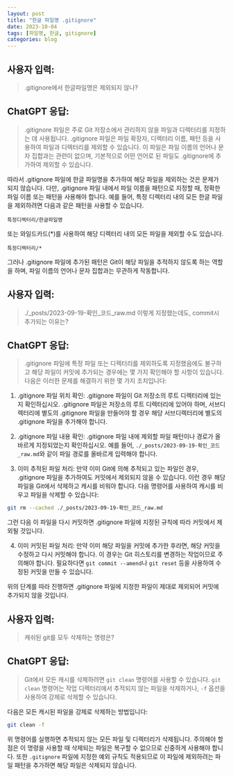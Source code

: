 ```yaml
---
layout: post
title: "한글 파일명 .gitignore"
date: 2023-10-04
tags: [파일명, 한글, gitignore]
categories: blog
---
```


## 사용자 입력:
> .gitignore에서 한글파일명은 제외되지 않나?

## ChatGPT 응답:
> .gitignore 파일은 주로 Git 저장소에서 관리하지 않을 파일과 디렉터리를 지정하는 데 사용됩니다. .gitignore 파일은 파일 확장자, 디렉터리 이름, 패턴 등을 사용하여 파일과 디렉터리를 제외할 수 있습니다. 이 파일은 파일 이름의 언어나 문자 집합과는 관련이 없으며, 기본적으로 어떤 언어로 된 파일도 .gitignore에 추가하여 제외할 수 있습니다.

따라서 .gitignore 파일에 한글 파일명을 추가하여 해당 파일을 제외하는 것은 문제가 되지 않습니다. 다만, .gitignore 파일 내에서 파일 이름을 패턴으로 지정할 때, 정확한 파일 이름 또는 패턴을 사용해야 합니다. 예를 들어, 특정 디렉터리 내의 모든 한글 파일을 제외하려면 다음과 같은 패턴을 사용할 수 있습니다.

```
특정디렉터리/한글파일명
```

또는 와일드카드(*)를 사용하여 해당 디렉터리 내의 모든 파일을 제외할 수도 있습니다.

```
특정디렉터리/*
```

그러나 .gitignore 파일에 추가된 패턴은 Git이 해당 파일을 추적하지 않도록 하는 역할을 하며, 파일 이름의 언어나 문자 집합과는 무관하게 작동합니다.

## 사용자 입력:
> ./_posts/2023-09-19-확인_코드_raw.md 이렇게 지정했는데도, commit시 추가되는 이유는?

## ChatGPT 응답:
> .gitignore 파일에 특정 파일 또는 디렉터리를 제외하도록 지정했음에도 불구하고 해당 파일이 커밋에 추가되는 경우에는 몇 가지 확인해야 할 사항이 있습니다. 다음은 이러한 문제를 해결하기 위한 몇 가지 조치입니다:

1. .gitignore 파일 위치 확인: .gitignore 파일이 Git 저장소의 루트 디렉터리에 있는지 확인하십시오. .gitignore 파일은 저장소의 루트 디렉터리에 있어야 하며, 서브디렉터리에 별도의 .gitignore 파일을 만들어야 할 경우 해당 서브디렉터리에 별도의 .gitignore 파일을 추가해야 합니다.

2. .gitignore 파일 내용 확인: .gitignore 파일 내에 제외할 파일 패턴이나 경로가 올바르게 지정되었는지 확인하십시오. 예를 들어, `./_posts/2023-09-19-확인_코드_raw.md`와 같이 파일 경로를 올바르게 입력해야 합니다.

3. 이미 추적된 파일 처리: 만약 이미 Git에 의해 추적되고 있는 파일인 경우, .gitignore 파일을 추가하여도 커밋에서 제외되지 않을 수 있습니다. 이런 경우 해당 파일을 Git에서 삭제하고 캐시를 비워야 합니다. 다음 명령어를 사용하여 캐시를 비우고 파일을 삭제할 수 있습니다:

```bash
git rm --cached ./_posts/2023-09-19-확인_코드_raw.md
```

그런 다음 이 파일을 다시 커밋하면 .gitignore 파일에 지정된 규칙에 따라 커밋에서 제외될 것입니다.

4. 이미 커밋된 파일 처리: 만약 이미 해당 파일을 커밋에 추가한 후라면, 해당 커밋을 수정하고 다시 커밋해야 합니다. 이 경우는 Git 히스토리를 변경하는 작업이므로 주의해야 합니다. 필요하다면 `git commit --amend`나 `git reset` 등을 사용하여 수정된 커밋을 만들 수 있습니다.

위의 단계를 따라 진행하면 .gitignore 파일에 지정한 파일이 제대로 제외되어 커밋에 추가되지 않을 것입니다.

## 사용자 입력:
> 캐쉬된 git를 모두 삭제하는 명령은?

## ChatGPT 응답:
> Git에서 모든 캐시를 삭제하려면 `git clean` 명령어를 사용할 수 있습니다. `git clean` 명령어는 작업 디렉터리에서 추적되지 않는 파일을 삭제하거나, `-f` 옵션을 사용하여 강제로 삭제할 수 있습니다.

다음은 모든 캐시된 파일을 강제로 삭제하는 방법입니다:

```bash
git clean -f
```

위 명령어를 실행하면 추적되지 않는 모든 파일 및 디렉터리가 삭제됩니다. 주의해야 할 점은 이 명령을 사용할 때 삭제되는 파일은 복구할 수 없으므로 신중하게 사용해야 합니다. 또한 `.gitignore` 파일에 지정한 예외 규칙도 적용되므로 이 파일에 제외하려는 파일 패턴을 추가하면 해당 파일은 삭제되지 않습니다.

